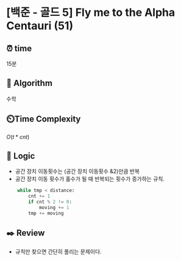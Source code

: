# [백준 - 골드 5] Fly me to the Alpha Centauri (51)
 
## ⏰  **time**
15분

## :pushpin: **Algorithm**
수학

## ⏲️**Time Complexity**

$O(t * cnt)$

## :round_pushpin: **Logic**
- 공간 장치 이동횟수는 (공간 장치 이동횟수 &2)만큼 반복
- 공간 장치 이동 횟수가 홀수가 될 때 반복되는 횟수가 증가하는 규칙.

```python
    while tmp < distance:
        cnt += 1
        if cnt % 2 != 0:
            moving += 1
        tmp += moving
```

## :black_nib: **Review**
- 규칙만 찾으면 간단히 풀리는 문제이다.
